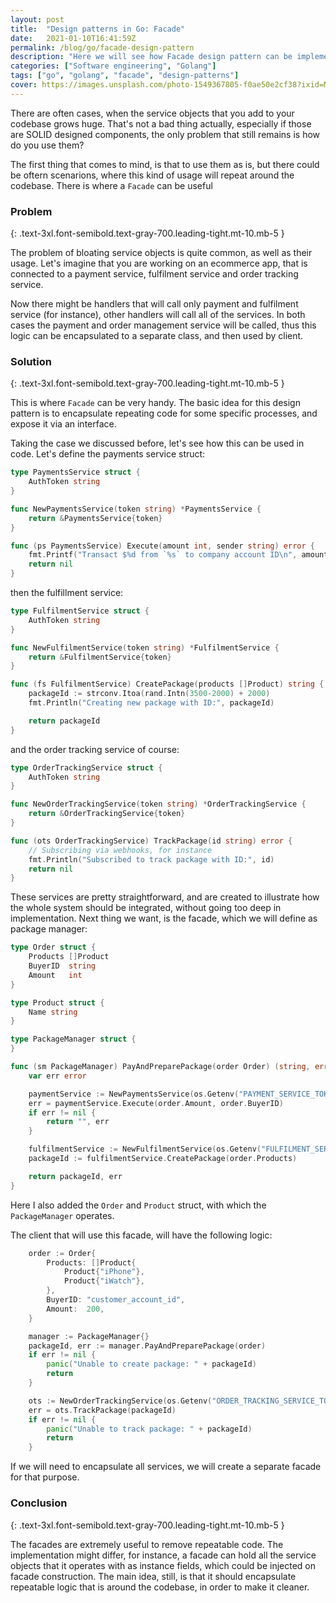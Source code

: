 ```yaml
---
layout: post
title:  "Design patterns in Go: Facade"
date:   2021-01-10T16:41:59Z
permalink: /blog/go/facade-design-pattern
description: "Here we will see how Facade design pattern can be implemented and used for solving real world problem"
categories: ["Software engineering", "Golang"]
tags: ["go", "golang", "facade", "design-patterns"]
cover: https://images.unsplash.com/photo-1549367805-f0ae50e2cf38?ixid=MXwxMjA3fDB8MHxwaG90by1wYWdlfHx8fGVufDB8fHw%3D&ixlib=rb-1.2.1&auto=format&fit=crop&w=1850&h=750&q=80
---
```



There are often cases, when the service objects that you add to your codebase grows huge. That's not a bad thing actually, especially if those are SOLID designed components, the only problem that still remains is how do you use them? 

The first thing that comes to mind, is that to use them as is, but there could be oftern scenarions, where this kind of usage will repeat around the codebase. There is where a `Facade` can be useful

### Problem
{: .text-3xl.font-semibold.text-gray-700.leading-tight.mt-10.mb-5 }

The problem of bloating service objects is quite common, as well as their usage. Let's imagine that you are working on an ecommerce app, that is connected to a payment service, fulfilment service and order tracking service. 

Now there might be handlers that will call only payment and fulfilment service (for instance), other handlers will call all of the services. In both cases the payment and order management service will be called, thus this logic can be encapsulated to a separate class, and then used by client.

### Solution
{: .text-3xl.font-semibold.text-gray-700.leading-tight.mt-10.mb-5 }


This is where `Facade` can be very handy. The basic idea for this design pattern is to encapsulate repeating code for some specific processes, and expose it via an interface.

Taking the case we discussed before, let's see how this can be used in code. Let's define the payments service struct:

```go
type PaymentsService struct {
	AuthToken string
}

func NewPaymentsService(token string) *PaymentsService {
	return &PaymentsService{token}
}

func (ps PaymentsService) Execute(amount int, sender string) error {
	fmt.Printf("Transact $%d from `%s` to company account ID\n", amount, sender)
	return nil
}
```

then the fulfillment service:

```go
type FulfilmentService struct {
	AuthToken string
}

func NewFulfilmentService(token string) *FulfilmentService {
	return &FulfilmentService{token}
}

func (fs FulfilmentService) CreatePackage(products []Product) string {
	packageId := strconv.Itoa(rand.Intn(3500-2000) + 2000)
	fmt.Println("Creating new package with ID:", packageId)

	return packageId
}
```

and the order tracking service of course:

```go
type OrderTrackingService struct {
	AuthToken string
}

func NewOrderTrackingService(token string) *OrderTrackingService {
	return &OrderTrackingService{token}
}

func (ots OrderTrackingService) TrackPackage(id string) error {
	// Subscribing via webhooks, for instance
	fmt.Println("Subscribed to track package with ID:", id)
	return nil
}
```


These services are pretty straightforward, and are created to illustrate how the whole system should be integrated, without going too deep in implementation. Next thing we want, is the facade, which we will define as package manager:

```go
type Order struct {
	Products []Product
	BuyerID  string
	Amount   int
}

type Product struct {
	Name string
}

type PackageManager struct {
}

func (sm PackageManager) PayAndPreparePackage(order Order) (string, error) {
	var err error

	paymentService := NewPaymentsService(os.Getenv("PAYMENT_SERVICE_TOKEN"))
	err = paymentService.Execute(order.Amount, order.BuyerID)
	if err != nil {
		return "", err
	}

	fulfilmentService := NewFulfilmentService(os.Getenv("FULFILMENT_SERVICE_TOKEN"))
	packageId := fulfilmentService.CreatePackage(order.Products)

	return packageId, err
}
```

Here I also added the `Order`  and `Product` struct, with which the `PackageManager` operates.

The client that will use this facade, will have the following logic:

```go
	order := Order{
		Products: []Product{
			Product{"iPhone"},
			Product{"iWatch"},
		},
		BuyerID: "customer_account_id",
		Amount:  200,
	}

	manager := PackageManager{}
	packageId, err := manager.PayAndPreparePackage(order)
	if err != nil {
		panic("Unable to create package: " + packageId)
		return
	}

	ots := NewOrderTrackingService(os.Getenv("ORDER_TRACKING_SERVICE_TOKEN"))
	err = ots.TrackPackage(packageId)
	if err != nil {
		panic("Unable to track package: " + packageId)
		return
	}
```

If we will need to encapsulate all services, we will create a separate facade for that purpose.

### Conclusion
{: .text-3xl.font-semibold.text-gray-700.leading-tight.mt-10.mb-5 }


The facades are extremely useful to remove repeatable code. The implementation might differ, for instance, a facade can hold all the service objects that it operates with as instance fields, which could be injected on facade construction. The main idea, still, is that it should encapsulate repeatable logic that is around the codebase, in order to make it cleaner.